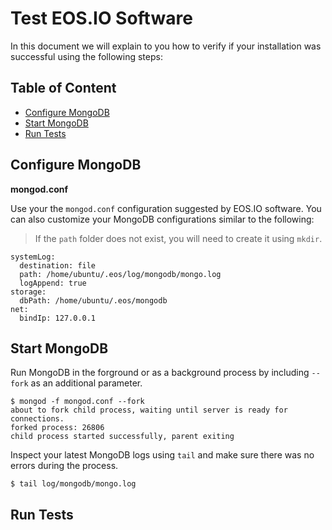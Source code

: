 # Test EOS.IO Software

In this document we will explain to you how to verify if your installation was successful using the following steps:

## Table of Content

- [Configure MongoDB](#configure-mongodb)
- [Start MongoDB](#start-mongodb)
- [Run Tests](#run-tests)

## Configure MongoDB

**mongod.conf**

Use your the `mongod.conf` configuration suggested by EOS.IO software. You can also customize your MongoDB configurations similar to the following:

> If the `path` folder does not exist, you will need to create it using `mkdir`.

```
systemLog:
  destination: file
  path: /home/ubuntu/.eos/log/mongodb/mongo.log
  logAppend: true
storage:
  dbPath: /home/ubuntu/.eos/mongodb
net:
  bindIp: 127.0.0.1
```

## Start MongoDB

Run MongoDB in the forground or as a background process by including `--fork` as an additional parameter.

```
$ mongod -f mongod.conf --fork
about to fork child process, waiting until server is ready for connections.
forked process: 26806
child process started successfully, parent exiting
```

Inspect your latest MongoDB logs using `tail` and make sure there was no errors during the process.

```
$ tail log/mongodb/mongo.log
```

## Run Tests
